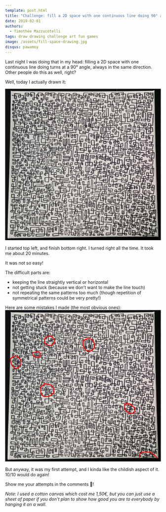 ```yaml
---
template: post.html
title: "Challenge: fill a 2D space with one continuous line doing 90° angle turns in the same direction (left/right)"
date: 2019-02-01
authors:
  - Timothée Mazzucotelli
tags: draw drawing challenge art fun games
image: /assets/fill-space-drawing.jpg
disqus: pawamoy
---
```


Last night I was doing that in my head:
filling a 2D space with one continuous line
doing turns at a 90° angle,
always in the same direction.
Other people do this as well, right?

Well, today I actually drawn it:

<!--more-->

![fill-space-drawing](/assets/fill-space-drawing.jpg)

I started top left, and finish bottom right. I turned right all the time.
It took me about 20 minutes.

It was not so easy!

The difficult parts are:
- keeping the line straightly vertical or horizontal
- not getting stuck (because we don't want to make the line touch)
- not repeating the same patterns too much
  (though repetition of symmetrical patterns could be very pretty!)

Here are some mistakes I made (the most obvious ones):
![fill-space-drawing-errors](/assets/fill-space-drawing-errors.jpg)

But anyway, it was my first attempt, and I kinda like the childish aspect of it.
10/10 would do again!

Show me your attempts in the comments :slightly_smiling_face:!

*Note: I used a cotton canvas which cost me 1,50€,
but you can just use a sheet of paper if you don't plan
to show how good you are to everybody by hanging it on a wall.*
